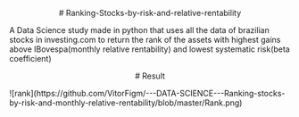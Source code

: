 <p align="center"> # Ranking-Stocks-by-risk-and-relative-rentability</p>
  A Data Science study made in python that uses all the data of brazilian stocks in investing.com to return the rank of the assets with highest gains above IBovespa(monthly relative rentability) and lowest systematic risk(beta coefficient)
<p align="center"># Result</p>
![rank](https://github.com/VitorFigm/---DATA-SCIENCE---Ranking-stocks-by-risk-and-monthly-relative-rentability/blob/master/Rank.png)
